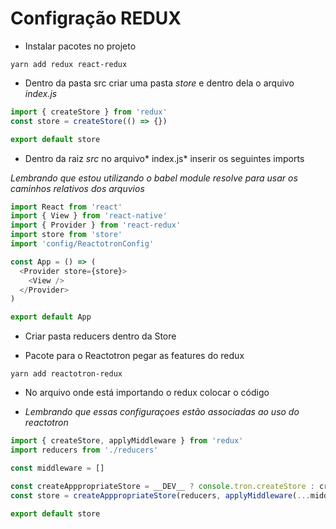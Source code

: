 # Configração REDUX

* Instalar pacotes no projeto

`yarn add redux react-redux`

* Dentro da pasta src criar uma pasta _store_ e dentro dela o arquivo _index.js_

```js
import { createStore } from 'redux'
const store = createStore(() => {})

export default store
```

* Dentro da raiz _src_ no arquivo* index.js* inserir os seguintes imports

_Lembrando que estou utilizando o babel module resolve para usar os caminhos relativos dos arquvios_

```js
import React from 'react'
import { View } from 'react-native'
import { Provider } from 'react-redux'
import store from 'store'
import 'config/ReactotronConfig'

const App = () => (
  <Provider store={store}>
    <View />
  </Provider>
)

export default App
```

* Criar pasta reducers dentro da Store

* Pacote para o Reactotron pegar as features do redux

`yarn add reactotron-redux`

* No arquivo onde está importando o redux colocar o código

* _Lembrando que essas configuraçoes estão associadas ao uso do reactotron_

```js
import { createStore, applyMiddleware } from 'redux'
import reducers from './reducers'

const middleware = []

const createApppropriateStore = __DEV__ ? console.tron.createStore : createStore
const store = createApppropriateStore(reducers, applyMiddleware(...middleware))

export default store
```
